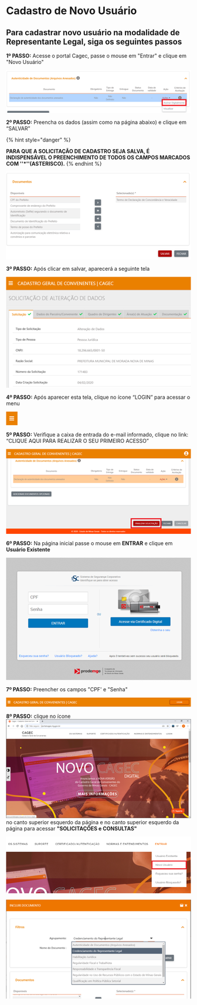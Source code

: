 # Cadastro de Novo Usuário

## Para cadastrar novo usuário na modalidade de Representante Legal, siga os seguintes passos

**1º PASSO:** Acesse o portal Cagec, passe o mouse em "Entrar" e clique em "Novo Usuário" 

![](../../../.gitbook/assets/image%20%2869%29.png)

**2º PASSO:** Preencha os dados \(assim como na página abaixo\) e clique em “SALVAR”

{% hint style="danger" %}

**PARA QUE A SOLICITAÇÃO DE CADASTRO SEJA SALVA, É INDISPENSÁVEL O PREENCHIMENTO DE TODOS OS CAMPOS MARCADOS COM  ''\*''\(ASTERISCO\).**
{% endhint %}

![](../../../.gitbook/assets/image%20%2871%29.png)

**3º PASSO:** Após clicar em salvar, aparecerá a seguinte tela

![](../../../.gitbook/assets/image%20%2855%29.png)

**4º PASSO:**  Após aparecer esta tela, clique no ícone “LOGIN” para acessar o menu

![](../../../.gitbook/assets/image%20%2847%29.png)

**5º PASSO:** Verifique a caixa de entrada do e-mail informado, clique no link: “CLIQUE AQUI PARA REALIZAR O SEU PRIMEIRO ACESSO”

![](../../../.gitbook/assets/image%20%2842%29.png)

**6º PASSO:** 
Na página inicial passe o mouse em **ENTRAR** e clique em **Usuário Existente**

![](../../../.gitbook/assets/image%20%281%29.png)

**7º PASSO:** 
Preencher os campos "CPF' e "Senha"



![](../../../.gitbook/assets/image%20%2833%29.png)

**8º PASSO:** 
clique no ícone ![](../../../.gitbook/assets/image%20%2843%29.png) no canto superior esquerdo da página e no canto superior esquerdo da página para acessar   **"SOLICITAÇÕES e CONSULTAS"**

![](../../../.gitbook/assets/image%20%2868%29.png)

![](../../../.gitbook/assets/image%20%2822%29.png)

